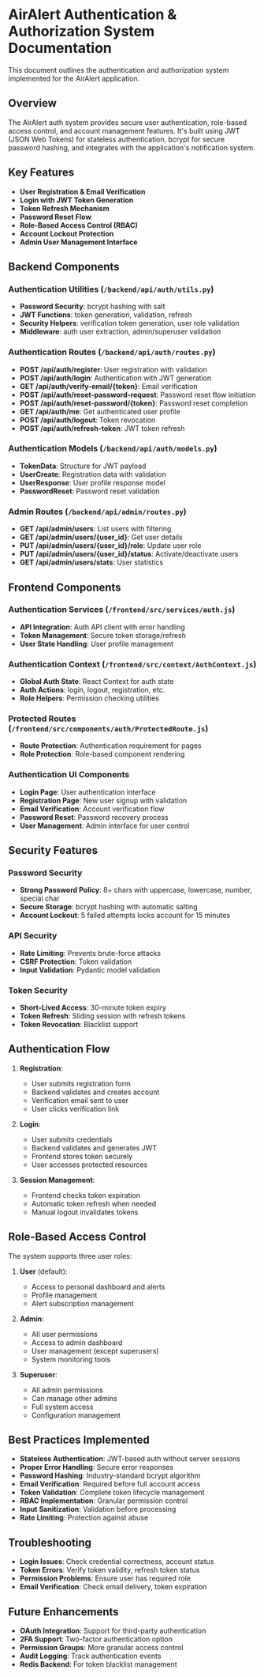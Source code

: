 # AirAlert Authentication & Authorization System Documentation

This document outlines the authentication and authorization system implemented for the AirAlert application.

## Overview

The AirAlert auth system provides secure user authentication, role-based access control, and account management features. It's built using JWT (JSON Web Tokens) for stateless authentication, bcrypt for secure password hashing, and integrates with the application's notification system.

## Key Features

- **User Registration & Email Verification**
- **Login with JWT Token Generation**
- **Token Refresh Mechanism**
- **Password Reset Flow**
- **Role-Based Access Control (RBAC)**
- **Account Lockout Protection**
- **Admin User Management Interface**

## Backend Components

### Authentication Utilities (`/backend/api/auth/utils.py`)

- **Password Security**: bcrypt hashing with salt
- **JWT Functions**: token generation, validation, refresh
- **Security Helpers**: verification token generation, user role validation
- **Middleware**: auth user extraction, admin/superuser validation

### Authentication Routes (`/backend/api/auth/routes.py`)

- **POST /api/auth/register**: User registration with validation
- **POST /api/auth/login**: Authentication with JWT generation
- **GET /api/auth/verify-email/{token}**: Email verification
- **POST /api/auth/reset-password-request**: Password reset flow initiation
- **POST /api/auth/reset-password/{token}**: Password reset completion
- **GET /api/auth/me**: Get authenticated user profile
- **POST /api/auth/logout**: Token revocation
- **POST /api/auth/refresh-token**: JWT token refresh

### Authentication Models (`/backend/api/auth/models.py`)

- **TokenData**: Structure for JWT payload
- **UserCreate**: Registration data with validation
- **UserResponse**: User profile response model
- **PasswordReset**: Password reset validation

### Admin Routes (`/backend/api/admin/routes.py`)

- **GET /api/admin/users**: List users with filtering
- **GET /api/admin/users/{user_id}**: Get user details
- **PUT /api/admin/users/{user_id}/role**: Update user role
- **PUT /api/admin/users/{user_id}/status**: Activate/deactivate users
- **GET /api/admin/users/stats**: User statistics

## Frontend Components

### Authentication Services (`/frontend/src/services/auth.js`)

- **API Integration**: Auth API client with error handling
- **Token Management**: Secure token storage/refresh
- **User State Handling**: User profile management

### Authentication Context (`/frontend/src/context/AuthContext.js`)

- **Global Auth State**: React Context for auth state
- **Auth Actions**: login, logout, registration, etc.
- **Role Helpers**: Permission checking utilities

### Protected Routes (`/frontend/src/components/auth/ProtectedRoute.js`)

- **Route Protection**: Authentication requirement for pages
- **Role Protection**: Role-based component rendering

### Authentication UI Components

- **Login Page**: User authentication interface
- **Registration Page**: New user signup with validation
- **Email Verification**: Account verification flow
- **Password Reset**: Password recovery process
- **User Management**: Admin interface for user control

## Security Features

### Password Security

- **Strong Password Policy**: 8+ chars with uppercase, lowercase, number, special char
- **Secure Storage**: bcrypt hashing with automatic salting
- **Account Lockout**: 5 failed attempts locks account for 15 minutes

### API Security

- **Rate Limiting**: Prevents brute-force attacks
- **CSRF Protection**: Token validation
- **Input Validation**: Pydantic model validation

### Token Security

- **Short-Lived Access**: 30-minute token expiry
- **Token Refresh**: Sliding session with refresh tokens
- **Token Revocation**: Blacklist support

## Authentication Flow

1. **Registration**:

   - User submits registration form
   - Backend validates and creates account
   - Verification email sent to user
   - User clicks verification link

2. **Login**:

   - User submits credentials
   - Backend validates and generates JWT
   - Frontend stores token securely
   - User accesses protected resources

3. **Session Management**:
   - Frontend checks token expiration
   - Automatic token refresh when needed
   - Manual logout invalidates tokens

## Role-Based Access Control

The system supports three user roles:

1. **User** (default):

   - Access to personal dashboard and alerts
   - Profile management
   - Alert subscription management

2. **Admin**:

   - All user permissions
   - Access to admin dashboard
   - User management (except superusers)
   - System monitoring tools

3. **Superuser**:
   - All admin permissions
   - Can manage other admins
   - Full system access
   - Configuration management

## Best Practices Implemented

- **Stateless Authentication**: JWT-based auth without server sessions
- **Proper Error Handling**: Secure error responses
- **Password Hashing**: Industry-standard bcrypt algorithm
- **Email Verification**: Required before full account access
- **Token Validation**: Complete token lifecycle management
- **RBAC Implementation**: Granular permission control
- **Input Sanitization**: Validation before processing
- **Rate Limiting**: Protection against abuse

## Troubleshooting

- **Login Issues**: Check credential correctness, account status
- **Token Errors**: Verify token validity, refresh token status
- **Permission Problems**: Ensure user has required role
- **Email Verification**: Check email delivery, token expiration

## Future Enhancements

- **OAuth Integration**: Support for third-party authentication
- **2FA Support**: Two-factor authentication option
- **Permission Groups**: More granular access control
- **Audit Logging**: Track authentication events
- **Redis Backend**: For token blacklist management
